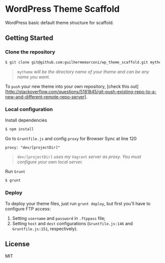 # WordPress Theme Scaffold

WordPress basic default theme structure for scaffold.

## Getting Started

### Clone the repository

```bash
$ git clone git@github.com:guilhermemarconi/wp_theme_scaffold.git mytheme && cd mytheme
```

> `mytheme` _will be the directory name of your theme and can be any name you want._

To `push` your new theme into your own repository, [check this out][http://stackoverflow.com/questions/5181845/git-push-existing-repo-to-a-new-and-different-remote-repo-server].

### Local configuration

Install dependencies

```bash
$ npm install
```

Go to `Gruntfile.js` and config `proxy` for Browser Sync at line 120

```
proxy: "dev/[projectDir]"
```

> `dev/[projectDir]` _uses my_ `Vagrant` _server as proxy. You must configure your own local server._

Run `Grunt`

```bash
$ grunt
```

### Deploy

To deploy your theme files, just run `grunt deploy`, but first you'll have to configure FTP access:

1. Setting `username` and `password` in `.ftppass` file;
2. Setting `host` and `dest` configurations (`Gruntfile.js:146` and `Gruntfile.js:151`, respectively).

## License

MIT
